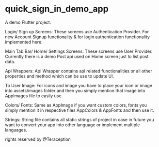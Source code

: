 # quick_sign_in_demo_app

A demo Flutter project.

Login/ Sign up Screens:
These screens use Authentication Provider. For new Account Signup functionality & 
for login authentication functionality implemented here.

Main Tab Bar/ Home/ Settings Screens:
These screens use User Provider. Currently there is a demo Post api used on Home screen just to 
list post data.

Api Wrappers:
Api Wrapper contains api related functionalities or all other properties and method which can be use to update UI. 

To User Image:
For icons and image you have to place your icon or image into assets/images folder and then you 
simply mention that image into AppImages file to easily use.

Colors/ Fonts:
Same as AppImage if you want custom colors, fonts you simply mention it in respective files 
AppColors & AppFonts and then use it.

Strings:
String file contains all static strings of project in case in future you want to convert 
your app into other language or implement multiple languages.

rights reserved by @Teraception
